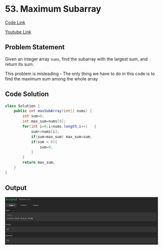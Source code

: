 # 53. Maximum Subarray

[Code Link](https://leetcode.com/problems/maximum-subarray/description/)

[Youtube Link](https://www.youtube.com/watch?v=usxn9PV6Fdo&ab_channel=Technosage)

## Problem Statement

Given an integer array `nums`, find the
<a>subarray</a>
with the largest sum, and return its sum.

This problem is misleading - The only thing we have to do in this code is to find the maximum sum among the whole array

## Code Solution

```java
class Solution {
    public int maxSubArray(int[] nums) {
        int sum=0;
        int max_sum=nums[0];
        for(int i=0;i<nums.length;i++)   {
            sum+=nums[i];
            if(sum>max_sum) max_sum=sum;
            if(sum < 0){
                sum=0;
            }
        }
        return max_sum;
    }
}
```

## Output

![Output](image-40.png)
